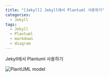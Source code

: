 ```yaml
---
title: "[Jekyll] Jekyll에서 Plantuml 사용하기"
categories:
  - Jekyll
tags:
  - Jekyll
  - Plantuml
  - markdown
  - diagram
---
```


Jekyll에서 Plantuml 사용하기

![PlantUML model](http://plantuml.com:80/plantuml/svg/3SNB4K8n2030LhI0XBlTy0YQpF394D2nUztBtfUHrE0AkStCVHu0WP_-MZdhgiD1RicMdLpXMJCK3TC3o2iEDwHSxvNVjWNDE43nv3zt731SSLbJ7onzbyeF)